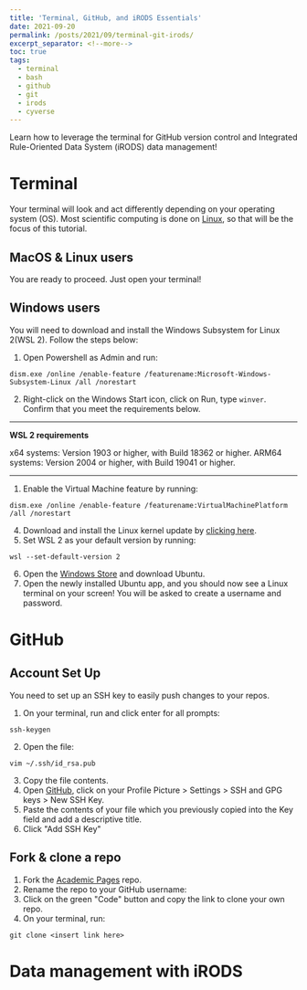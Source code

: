 ```yaml
---
title: 'Terminal, GitHub, and iRODS Essentials'
date: 2021-09-20
permalink: /posts/2021/09/terminal-git-irods/
excerpt_separator: <!--more-->
toc: true
tags:
  - terminal
  - bash
  - github
  - git 
  - irods
  - cyverse
---
```


Learn how to leverage the terminal for GitHub version control and Integrated Rule-Oriented Data System (iRODS) data management!
<!--more-->
# Terminal

Your terminal will look and act differently depending on your operating system (OS). Most scientific computing is done on [Linux](https://www.linux.org/), so that will be the focus of this tutorial.

## MacOS & Linux users

You are ready to proceed. Just open your terminal!

## Windows users

You will need to download and install the Windows Subsystem for Linux 2(WSL 2). Follow the steps below:

1. Open Powershell as Admin and run:

```
dism.exe /online /enable-feature /featurename:Microsoft-Windows-Subsystem-Linux /all /norestart
```

2. Right-click on the Windows Start icon, click on Run, type ```winver```. Confirm that you meet the requirements below.

---

**WSL 2 requirements**

x64 systems: Version 1903 or higher, with Build 18362 or higher.
ARM64 systems: Version 2004 or higher, with Build 19041 or higher.
  
---

1. Enable the Virtual Machine feature by running:

```
dism.exe /online /enable-feature /featurename:VirtualMachinePlatform /all /norestart
```

4. Download and install the Linux kernel update by [clicking here](https://wslstorestorage.blob.core.windows.net/wslblob/wsl_update_x64.msi).
5. Set WSL 2 as your default version by running:

```
wsl --set-default-version 2
```

6. Open the [Windows Store](https://aka.ms/wslstore) and download Ubuntu.
7. Open the newly installed Ubuntu app, and you should now see a Linux terminal on your screen! You will be asked to create a username and password.

# GitHub

## Account Set Up

You need to set up an SSH key to easily push changes to your repos.

1. On your terminal, run and click enter for all prompts:

```
ssh-keygen
```

2. Open the file:

```
vim ~/.ssh/id_rsa.pub
```

3. Copy the file contents.
4. Open [GitHub](https://github.com/), click on your Profile Picture > Settings > SSH and GPG keys > New SSH Key.
5. Paste the contents of your file which you previously copied into the Key field and add a descriptive title.
6. Click "Add SSH Key"

## Fork & clone a repo

1. Fork the [Academic Pages](https://github.com/academicpages/academicpages.github.io) repo.
2. Rename the repo to your GitHub username:
3. Click on the green "Code" button and copy the link to clone your own repo.
4. On your terminal, run:

```
git clone <insert link here>
```

# Data management with iRODS
